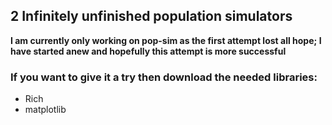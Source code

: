## 2 Infinitely unfinished population simulators

**I am currently only working on pop-sim as the first attempt lost all hope; I have started anew
and hopefully this attempt is more successful**

### If you want to give it a try then download the needed libraries:
- Rich
- matplotlib
